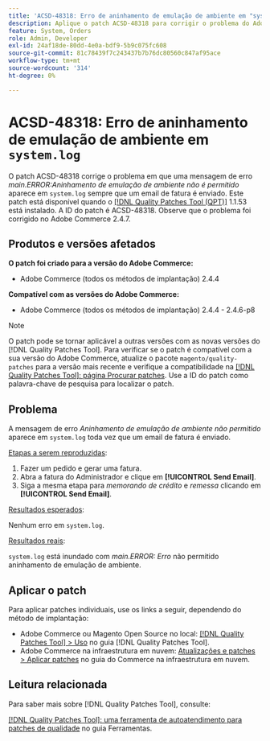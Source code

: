 ```yaml
---
title: 'ACSD-48318: Erro de aninhamento de emulação de ambiente em "system.log"'
description: Aplique o patch ACSD-48318 para corrigir o problema do Adobe Commerce em que uma mensagem de erro *main.ERROR:Environment emulation nested is not allowed* aparece em `system.log` toda vez que um email de fatura é enviado.
feature: System, Orders
role: Admin, Developer
exl-id: 24af18de-80dd-4e0a-bdf9-5b9c075fc608
source-git-commit: 81c78439f7c243437b7b76dc80560c847af95ace
workflow-type: tm+mt
source-wordcount: '314'
ht-degree: 0%

---
```


# ACSD-48318: Erro de aninhamento de emulação de ambiente em `system.log`

O patch ACSD-48318 corrige o problema em que uma mensagem de erro *main.ERROR:Aninhamento de emulação de ambiente não é permitido* aparece em `system.log` sempre que um email de fatura é enviado. Este patch está disponível quando o [[!DNL Quality Patches Tool (QPT)]](/help/tools/quality-patches-tool/quality-patches-tool-to-self-serve-quality-patches.md) 1.1.53 está instalado. A ID do patch é ACSD-48318. Observe que o problema foi corrigido no Adobe Commerce 2.4.7.

## Produtos e versões afetados

**O patch foi criado para a versão do Adobe Commerce:**

* Adobe Commerce (todos os métodos de implantação) 2.4.4

**Compatível com as versões do Adobe Commerce:**

* Adobe Commerce (todos os métodos de implantação) 2.4.4 - 2.4.6-p8

>[!NOTE]
>
>O patch pode se tornar aplicável a outras versões com as novas versões do [!DNL Quality Patches Tool]. Para verificar se o patch é compatível com a sua versão do Adobe Commerce, atualize o pacote `magento/quality-patches` para a versão mais recente e verifique a compatibilidade na [[!DNL Quality Patches Tool]: página Procurar patches](https://experienceleague.adobe.com/tools/commerce-quality-patches/index.html). Use a ID do patch como palavra-chave de pesquisa para localizar o patch.

## Problema

A mensagem de erro *Aninhamento de emulação de ambiente não permitido* aparece em `system.log` toda vez que um email de fatura é enviado.

<u>Etapas a serem reproduzidas</u>:

1. Fazer um pedido e gerar uma fatura.
1. Abra a fatura do Administrador e clique em **[!UICONTROL Send Email]**.
1. Siga a mesma etapa para *memorando de crédito* e *remessa* clicando em **[!UICONTROL Send Email]**.

<u>Resultados esperados</u>:

Nenhum erro em `system.log`.

<u>Resultados reais</u>:

`system.log` está inundado com *main.ERROR: Erro* não permitido aninhamento de emulação de ambiente.

## Aplicar o patch

Para aplicar patches individuais, use os links a seguir, dependendo do método de implantação:

* Adobe Commerce ou Magento Open Source no local: [[!DNL Quality Patches Tool] > Uso](/help/tools/quality-patches-tool/usage.md) no guia [!DNL Quality Patches Tool].
* Adobe Commerce na infraestrutura em nuvem: [Atualizações e patches > Aplicar patches](https://experienceleague.adobe.com/docs/commerce-cloud-service/user-guide/develop/upgrade/apply-patches.html) no guia do Commerce na infraestrutura em nuvem.

## Leitura relacionada

Para saber mais sobre [!DNL Quality Patches Tool], consulte:

[[!DNL Quality Patches Tool]: uma ferramenta de autoatendimento para patches de qualidade](/help/tools/quality-patches-tool/quality-patches-tool-to-self-serve-quality-patches.md) no guia Ferramentas.
